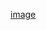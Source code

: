[image](https://user-images.githubusercontent.com/93680456/140236396-2727d4ae-8937-4618-85ed-e8b08b4c3fff.png)
